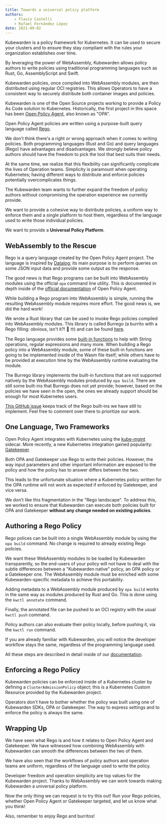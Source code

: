 ```yaml
---
title: Towards a universal policy platform
authors:
    - Flavio Castelli
    - Rafael Fernández López
date: 2021-09-02
---
```


Kubewarden is a policy framework for Kubernetes. It can be used to
secure your clusters and to ensure they stay compliant with the
rules your organization establishes over time.

By leveraging the power of WebAssembly, Kubewarden allows policy authors
to write policies using traditional programming languages such as Rust, Go,
AssemblyScript and Swift.

Kubewarden policies, once compiled into WebAssembly modules, are then
distributed using regular OCI registries. This allows Operators to have a
consistent way to securely distribute both container images and policies.

Kubewarden is one of the Open Source projects working to provide a
Policy As Code solution to Kubernetes. Historically, the first project in
this space has been [Open Policy Agent](https://openpolicyagent.org/), also known
as "OPA".

Open Policy Agent policies are written using a purpose-built query language
called [Rego](https://www.openpolicyagent.org/docs/latest/policy-language/).

We don't think there's a right or wrong approach when it comes to writing
policies. Both programming languages (Rust and Go) and query languages (Rego)
have advantages and disadvantages.
We strongly believe policy authors should have the freedom to pick the tool that
best suits their needs.

At the same time, we realize that this flexibility can significantly complicate
the lives of Operation teams. Simplicity is paramount when operating Kubernetes;
having different ways to distribute and enforce policies potentially
overcomplicates things.

The Kubewarden team wants to further expand the freedom of policy authors without
compromising the operation experience we currently provide.

We want to provide a cohesive way to distribute policies, a uniform
way to enforce them and a single platform to host them, regardless of
the language used to write those individual policies.

We want to provide a **Universal Policy Platform**.

## WebAssembly to the Rescue

Rego is a query language created by the Open Policy Agent project. The language
is inspired by [Datalog](https://en.wikipedia.org/wiki/Datalog); its
main purpose is to perform queries on some JSON input data and provide some
output as the response.

The good news is that Rego programs can be built into WebAssembly modules using
the official `opa` command line utility. This is documented in depth inside
of the [official documentation](https://www.openpolicyagent.org/docs/latest/wasm/)
of Open Policy Agent.

While building a Rego program into WebAssembly is simple, running the resulting WebAssembly
module requires more effort. The good news is, we did the hard work!

We wrote a Rust library that can be used to invoke Rego policies compiled into
WebAssembly modules.
This library is called Burrego (a burrito with a Rego filling: obvious, isn't it?! 🌯 🤓)
and can be found [here](https://github.com/kubewarden/policy-evaluator/tree/main/crates/burrego).

The Rego language provides some [built-in functions](https://www.openpolicyagent.org/docs/latest/policy-reference/#built-in-functions)
to help with String operations, regular expressions and many more.
When building a Rego policy into a WebAssembly module, some of these built-in
functions are going to be implemented inside of the Wasm file itself; while others
have to be provided at execution time by the WebAssembly runtime evaluating the module.

The Burrego library implements the built-in functions that are not supported natively
by the WebAssembly modules produced by `opa build`. There are still some built-ins that
Burrego does not yet provide; however, based on the policies we have seen in the open,
the ones we already support should be enough for most Kubernetes users.

[This GitHub issue](https://github.com/kubewarden/policy-evaluator/issues/56)
keeps track of the Rego built-ins we have still to implement. Feel free to
comment over there to prioritize our work.

## One Language, Two Frameworks

Open Policy Agent integrates with Kubernetes using the [kube-mgmt](https://github.com/open-policy-agent/kube-mgmt)
sidecar.
More recently, a new Kubernetes integration gained popularity: [Gatekeeper](https://github.com/open-policy-agent/gatekeeper).

Both OPA and Gatekeeper use Rego to write their policies. However,
the way input parameters and other important information are exposed to the policy
and how the policy has to answer differs between the two.

This leads to the unfortunate situation where a Kubernetes policy written for
the OPA runtime will not work as expected if enforced by Gatekeeper, and vice versa.

We don't like this fragmentation in the "Rego landscape". To address this, we worked to ensure
that Kubewarden can execute both policies built for OPA and Gatekeeper
**without any change needed on existing policies**.

## Authoring a Rego Policy

Rego polices can be built into a single WebAssembly module by using the `opa build`
command. No change is required to already existing Rego policies.

We want these WebAssembly modules to be loaded by Kubewarden transparently,
so the end-users of your policy will not have to deal with the subtle differences
between a "Kubewarden native" policy, an OPA policy or a Gatekeeper one.
The WebAssembly module must be enriched with some Kubewarden-specific metadata
to achieve this portability.

Adding metadata to a WebAssembly module produced by `opa build` works in the
same way as modules produced by Rust and Go. This is done using the
`kwctl annotate` command.

Finally, the annotated file can be pushed to an OCI registry with the usual
`kwctl push` command.

Policy authors can also evaluate their policy locally, before pushing it, via
the `kwctl run` command.

If you are already familiar with Kubewarden, you will notice the developer
workflow stays the same, regardless of the programming language used.

All these steps are described in detail inside of our [documentation](https://docs.kubewarden.io/writing-policies/rego/01-intro.html).

## Enforcing a Rego Policy

Kubewarden policies can be enforced inside of a Kubernetes cluster by defining
a `ClusterAdmissionPolicy` object; this is a Kubernetes Custom Resource
provided by the Kubewarden project.

Operators don't have to bother whether the policy was built using one of Kubewarden
SDKs, OPA or Gatekeeper. The way to express settings and to enforce the policy
is always the same.

## Wrapping Up

We have seen what Rego is and how it relates to Open Policy Agent and
Gatekeeper. We have witnessed how combining WebAssembly with Kubewarden can smooth the
differences between the two of them.

We have also seen that the workflows of policy authors and operation teams
are uniform, regardless of the language used to write the policy.

Developer freedom and operation simplicity are top values for the Kubewarden
project. Thanks to WebAssembly we can work towards making
Kubewarden a universal policy platform.

Now the only thing we can request is to try this out! Run your Rego
policies, whether Open Policy Agent or Gatekeeper targeted, and let us
know what you think!

Also, remember to enjoy Rego and burritos!
